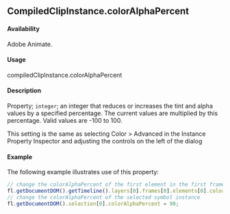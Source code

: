 ## CompiledClipInstance.colorAlphaPercent

#### Availability

Adobe Animate.

#### Usage

compiledClipInstance.colorAlphaPercent

#### Description

Property; `integer`; an integer that reduces or increases the tint and alpha values by a specified percentage. The current values are multiplied by this percentage. Valid values are -100 to 100.

This setting is the same as selecting Color > Advanced in the Instance Property Inspector and adjusting the controls on the left of the dialog

#### Example

The following example illustrates use of this property:

```javascript
// change the colorAlphaPercent of the first element in the first frame, top layer
fl.getDocumentDOM().getTimeline().layers[0].frames[0].elements[0].colorAlphaPercent = -100;
// change the colorAlphaPercent of the selected symbol instance
fl.getDocumentDOM().selection[0].colorAlphaPercent = 90;
```
